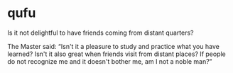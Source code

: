 # qufu
Is it not delightful to have friends coming from distant quarters?

The Master said: “Isn't it a pleasure to study and practice what you have learned? Isn't it also great when friends visit from distant places? If people do not recognize me and it doesn't bother me, am I not a noble man?”
